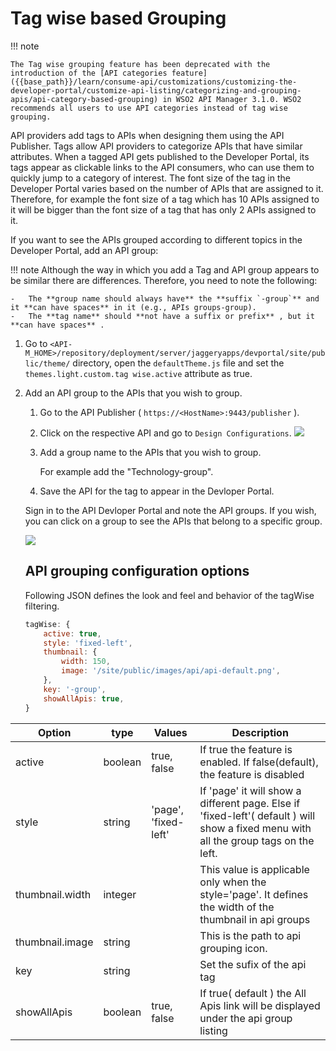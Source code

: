 # Tag wise based Grouping

!!! note

    The Tag wise grouping feature has been deprecated with the introduction of the [API categories feature]({{base_path}}/learn/consume-api/customizations/customizing-the-developer-portal/customize-api-listing/categorizing-and-grouping-apis/api-category-based-grouping) in WSO2 API Manager 3.1.0. WSO2 recommends all users to use API categories instead of tag wise grouping.

API providers add tags to APIs when designing them using the API Publisher. Tags allow API providers to categorize APIs that have similar attributes. When a tagged API gets published to the Developer Portal, its tags appear as clickable links to the API consumers, who can use them to quickly jump to a category of interest. The font size of the tag in the Developer Portal varies based on the number of APIs that are assigned to it. Therefore, for example the font size of a tag which has 10 APIs assigned to it will be bigger than the font size of a tag that has only 2 APIs assigned to it.

If you want to see the APIs grouped according to different topics in the Developer Portal, add an API group:

!!! note
    Although the way in which you add a Tag and API group appears to be similar there are differences. Therefore, you need to note the following:

    -   The **group name should always have** the **suffix `-group`** and it **can have spaces** in it (e.g., APIs groups-group).
    -   The **tag name** should **not have a suffix or prefix** , but it **can have spaces** .


1.  Go to  `<API-M_HOME>/repository/deployment/server/jaggeryapps/devportal/site/public/theme/` directory, open the `defaultTheme.js` file and set the `themes.light.custom.tag wise.active` attribute as true.
2.  Add an API group to the APIs that you wish to group.
    1.  Go to the API Publisher ( `https://<HostName>:9443/publisher` ).
    2.  Click on the respective API and go to `Design Configurations`.
    [ ![]({{base_path}}/assets/img/learn/categorizing-and-grouping-apis-publisher.png) ]({{base_path}}/assets/img/learn/categorizing-and-grouping-apis-publisher.png)
    1.  Add a group name to the APIs that you wish to group.

        For example add the "Technology-group".

    2.  Save the API for the tag to appear in the Devloper Portal.


    Sign in to the API Devloper Portal and note the API groups.
    If you wish, you can click on a group to see the APIs that belong to a specific group.

    [ ![]({{base_path}}/assets/img/learn/categorizing-and-grouping-apis-group-list-view.png) ]({{base_path}}/assets/img/learn/categorizing-and-grouping-apis-group-list-view.png)

    ## API grouping configuration options

    Following JSON defines the look and feel and behavior of the tagWise filtering.

    ``` js
    tagWise: {
        active: true,
        style: 'fixed-left', 
        thumbnail: {
            width: 150,
            image: '/site/public/images/api/api-default.png',
        },
        key: '-group',
        showAllApis: true,
    }
    ```

| Option | type | Values | Description |
| ------ | -- | ----------- | ----------- |
| active | boolean | true, false | If true the feature is enabled. If false(default), the feature is disabled  |
| style   | string | 'page', 'fixed-left' | If 'page' it will show a different page. Else if 'fixed-left'( default ) will show a fixed menu with all the group tags on the left.  |
|thumbnail.width | integer | |  This value is applicable only when the style='page'. It defines the width of the thumbnail in api groups |
| thumbnail.image | string | | This is the path to api grouping icon. |
| key | string | | Set the sufix of the api tag |
| showAllApis | boolean | true, false | If true( default ) the All Apis link will be displayed under the api group listing |





